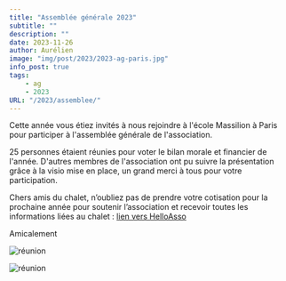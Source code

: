 ```yaml
---
title: "Assemblée générale 2023"
subtitle: ""
description: ""
date: 2023-11-26
author: Aurélien
image: "img/post/2023/2023-ag-paris.jpg"
info_post: true
tags:
    - ag
    - 2023
URL: "/2023/assemblee/"
---
```


Cette année vous étiez invités à nous rejoindre à l'école Massilion à Paris pour participer à l'assemblée générale de l'association.

25 personnes étaient réunies pour voter le bilan morale et financier de l'année. D'autres membres de l'association ont pu suivre la présentation grâce à la visio mise en place, un grand merci à tous pour votre participation.

Chers amis du chalet, n’oubliez pas de prendre votre cotisation pour la prochaine année pour soutenir l’association et recevoir toutes les informations liées au chalet : [lien vers HelloAsso](https://www.helloasso.com/associations/association-chalet-notre-dame-des-neiges/adhesions/adhesion-2023-2024-chalet-notre-dame-des-neiges-1)

Amicalement

![réunion](/nouveau-site/img/post/2023/2023-ag-paris_1.jpg) 

![réunion](/nouveau-site/img/post/2023/2023-ag-paris_2.jpg)

